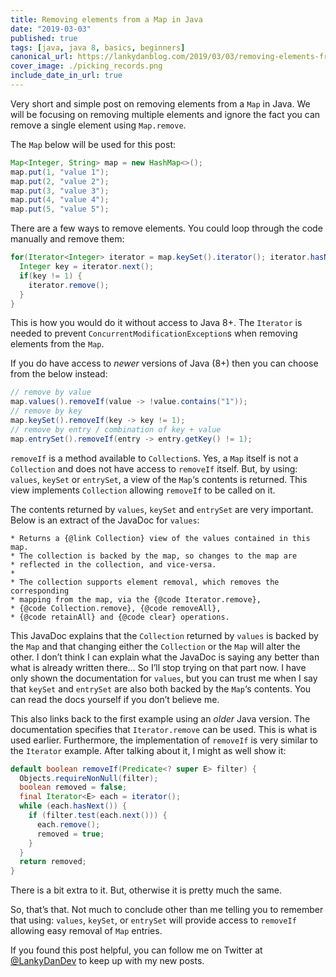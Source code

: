 ```yaml
---
title: Removing elements from a Map in Java
date: "2019-03-03"
published: true
tags: [java, java 8, basics, beginners]
canonical_url: https://lankydanblog.com/2019/03/03/removing-elements-from-a-map-in-java/
cover_image: ./picking_records.png
include_date_in_url: true
---
```


Very short and simple post on removing elements from a `Map` in Java. We will be focusing on removing multiple elements and ignore the fact you can remove a single element using `Map.remove`.

The `Map` below will be used for this post:

```java
Map<Integer, String> map = new HashMap<>();
map.put(1, "value 1");
map.put(2, "value 2");
map.put(3, "value 3");
map.put(4, "value 4");
map.put(5, "value 5");
```

There are a few ways to remove elements. You could loop through the code manually and remove them:

```java
for(Iterator<Integer> iterator = map.keySet().iterator(); iterator.hasNext(); ) {
  Integer key = iterator.next();
  if(key != 1) {
    iterator.remove();
  }
}
```

This is how you would do it without access to Java 8+. The `Iterator` is needed to prevent `ConcurrentModificationException`s when removing elements from the `Map`.

If you do have access to _newer_ versions of Java (8+) then you can choose from the below instead:

```java
// remove by value
map.values().removeIf(value -> !value.contains("1"));
// remove by key
map.keySet().removeIf(key -> key != 1);
// remove by entry / combination of key + value
map.entrySet().removeIf(entry -> entry.getKey() != 1);
```

`removeIf` is a method available to `Collection`s. Yes, a `Map` itself is not a `Collection` and does not have access to `removeIf` itself. But, by using: `values`, `keySet` or `entrySet`, a view of the `Map`‘s contents is returned. This view implements `Collection` allowing `removeIf` to be called on it.

The contents returned by `values`, `keySet` and `entrySet` are very important. Below is an extract of the JavaDoc for `values`:

```
* Returns a {@link Collection} view of the values contained in this map.
* The collection is backed by the map, so changes to the map are
* reflected in the collection, and vice-versa.
*
* The collection supports element removal, which removes the corresponding
* mapping from the map, via the {@code Iterator.remove},
* {@code Collection.remove}, {@code removeAll},
* {@code retainAll} and {@code clear} operations.
```

This JavaDoc explains that the `Collection` returned by `values` is backed by the `Map` and that changing either the `Collection` or the `Map` will alter the other. I don’t think I can explain what the JavaDoc is saying any better than what is already written there… So I’ll stop trying on that part now. I have only shown the documentation for `values`, but you can trust me when I say that `keySet` and `entrySet` are also both backed by the `Map`‘s contents. You can read the docs yourself if you don’t believe me.

This also links back to the first example using an _older_ Java version. The documentation specifies that `Iterator.remove` can be used. This is what is used earlier. Furthermore, the implementation of `removeIf` is very similar to the `Iterator` example. After talking about it, I might as well show it:

```java
default boolean removeIf(Predicate<? super E> filter) {
  Objects.requireNonNull(filter);
  boolean removed = false;
  final Iterator<E> each = iterator();
  while (each.hasNext()) {
    if (filter.test(each.next())) {
      each.remove();
      removed = true;
    }
  }
  return removed;
}
```

There is a bit extra to it. But, otherwise it is pretty much the same.

So, that’s that. Not much to conclude other than me telling you to remember that using: `values`, `keySet`, or `entrySet` will provide access to `removeIf` allowing easy removal of `Map` entries.

If you found this post helpful, you can follow me on Twitter at [@LankyDanDev](https://twitter.com/LankyDanDev) to keep up with my new posts.